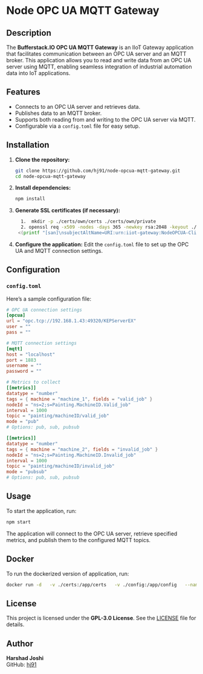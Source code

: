 # Node OPC UA MQTT Gateway

## Description

The **Bufferstack.IO OPC UA MQTT Gateway** is an IIoT Gateway application that facilitates communication between an OPC UA server and an MQTT broker. This application allows you to read and write data from an OPC UA server using MQTT, enabling seamless integration of industrial automation data into IoT applications.

## Features

- Connects to an OPC UA server and retrieves data.
- Publishes data to an MQTT broker.
- Supports both reading from and writing to the OPC UA server via MQTT.
- Configurable via a `config.toml` file for easy setup.

## Installation

1. **Clone the repository:**
   ```bash
   git clone https://github.com/hj91/node-opcua-mqtt-gateway.git
   cd node-opcua-mqtt-gateway
   ```

2. **Install dependencies:**
   ```bash
   npm install
   ```

3. **Generate SSL certificates (if necessary):**
   ```bash
     1.  mkdir -p ./certs/own/certs ./certs/own/private
     2. openssl req -x509 -nodes -days 365 -newkey rsa:2048 -keyout ./certs/own/private/private_key.pem -out ./certs/own/certs/client_selfsigned_cert.pem -subj "/CN=NodeOPCUAClient" -extensions san -config <(cat /etc/ssl/openssl.cnf \
    <(printf "[san]\nsubjectAltName=URI:urn:iiot-gateway:NodeOPCUA-Client"))
   ```

4. **Configure the application:**
   Edit the `config.toml` file to set up the OPC UA and MQTT connection settings.

## Configuration

### `config.toml`

Here’s a sample configuration file:

```toml
# OPC UA connection settings
[opcua]
url = "opc.tcp://192.168.1.43:49320/KEPServerEX"
user = ""
pass = ""

# MQTT connection settings
[mqtt]
host = "localhost"
port = 1883
username = ""
password = ""

# Metrics to collect
[[metrics]]
datatype = "number"
tags = { machine = "machine_1", fields = "valid_job" }
nodeId = "ns=2;s=Painting.MachineID.Valid_job"
interval = 1000
topic = "painting/machineID/valid_job"
mode = "pub"
# Options: pub, sub, pubsub

[[metrics]]
datatype = "number"
tags = { machine = "machine_2", fields = "invalid_job" }
nodeId = "ns=2;s=Painting.MachineID.Invalid_job"
interval = 1000
topic = "painting/machineID/invalid_job"
mode = "pubsub"
# Options: pub, sub, pubsub
```

## Usage

To start the application, run:

```bash
npm start
```

The application will connect to the OPC UA server, retrieve specified metrics, and publish them to the configured MQTT topics.

## Docker

To run the dockerized version of application, run:

```bash
docker run -d   -v ./certs:/app/certs   -v ./config:/app/config   --name opcua-mqtt-gateway   node-opcua-mqtt-gateway
```

## License

This project is licensed under the **GPL-3.0 License**. See the [LICENSE](LICENSE) file for details.

## Author

**Harshad Joshi**  
GitHub: [hj91](https://github.com/hj91)
